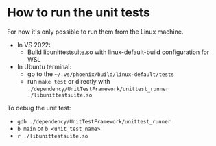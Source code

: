 # How to run the unit tests

For now it's only possible to run them from the Linux machine.
- In VS 2022:
  - Build libunittestsuite.so with linux-default-build configuration for WSL
- In Ubuntu terminal:
  - go to the `~/.vs/phoenix/build/linux-default/tests`
  - run `make test` or directly with `./dependency/UnitTestFramework/unittest_runner ./libunittestsuite.so`

To debug the unit test:
- `gdb ./dependency/UnitTestFramework/unittest_runner`
- `b main` or `b <unit_test_name>`
- `r ./libunittestsuite.so`
